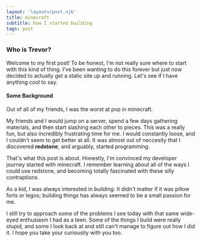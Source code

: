 ```yaml
---
layout: 'layouts/post.njk'
title: minecraft 
subtitle: how I started building 
tags: post
---
```


### Who is Trevor?

Welcome to my first post! To be honest, I'm not really sure where to start with this kind of thing. I've been wanting to do this forever but just now decided to actually get a static site up and running. Let's see if I have anything cool to say.

#### Some Background

Out of all of my friends, I was the worst at pvp in minecraft. 

My friends and I would jump on a server, spend a few days gathering materials, and then start slashing each other to pieces. This was a really fun, but also incredibly frustrating time for me. I would constantly loose, and I couldn't seem to get better at all. It was almost out of neccesity that I discovered **redstone**, and arguably, started programming.

That's what this post is about. Honestly, I'm convinced my developer journey started with minecraft. I remember learning about all of the ways I could use redstone, and becoming totally fascinated with these silly contraptions.

As a kid, I was always interested in *building*. It didn't matter if it was pillow forts or legos; building things has always seemed to be a small passion for me. 

I still try to approach some of the problems I see today with that same wide-eyed enthusiasm I had as a teen. Some of the things I build were really stupid, and some I look back at and still can't manage to figure out how I did it. I hope you take your curiousity with you too.

